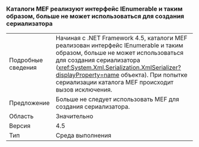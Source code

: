 ### <a name="mef-catalogs-implement-ienumerable-and-therefore-can-no-longer-be-used-to-create-a-serializer"></a>Каталоги MEF реализуют интерфейс IEnumerable и таким образом, больше не может использоваться для создания сериализатора

|   |   |
|---|---|
|Подробные сведения|Начиная с .NET Framework 4.5, каталоги MEF реализован интерфейс IEnumerable и таким образом, больше не может использоваться для создания сериализатора (<xref:System.Xml.Serialization.XmlSerializer?displayProperty=name> объекта). При попытке сериализации каталога MEF происходит вызов исключения.|
|Предложение|Больше не следует использовать MEF для создания сериализатора.|
|Область|Значительно|
|Версия|4.5|
|Тип|Среда выполнения|

